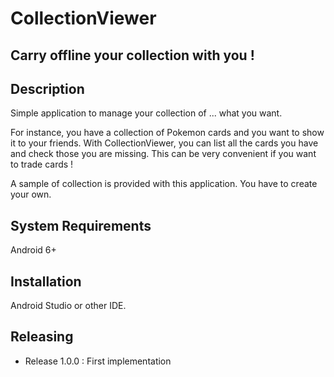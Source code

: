 # CollectionViewer

## Carry offline your collection with you !

## Description

Simple application to manage your collection of ... what you want.

For instance, you have a collection of Pokemon cards and you want to show it to your friends. With CollectionViewer, you can list all the cards you have and check those you are missing. This can be very convenient if you want to trade cards !

A sample of collection is provided with this application. You have to create your own.

## System Requirements

Android 6+

## Installation

Android Studio or other IDE.

## Releasing

- Release 1.0.0 : First implementation
